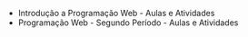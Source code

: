 - Introdução a Programação Web - Aulas e Atividades
- Programação Web - Segundo Período - Aulas e Atividades

